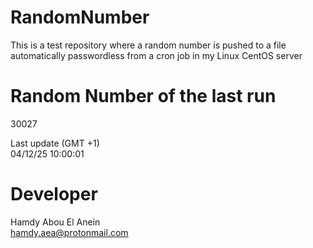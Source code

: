 # RandomNumber    
This is a test repository where a random number is pushed to a file automatically passwordless from a cron job in my Linux CentOS server    
# Random Number of the last run   
30027
      
Last update (GMT +1)    
04/12/25 10:00:01
# Developer    
Hamdy Abou El Anein   
hamdy.aea@protonmail.com
